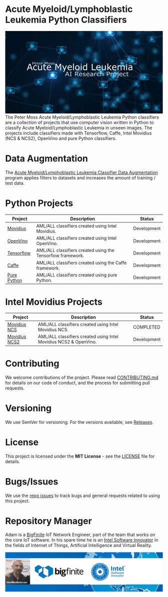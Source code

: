 # Acute Myeloid/Lymphoblastic Leukemia Python Classifiers
![Peter Moss Acute Myeloid/Lymphoblastic Leukemia Detection System](../Media/Images/banner.png)
The Peter Moss Acute Myeloid/Lymphoblastic Leukemia Python classifiers are a collection of projects that use computer vision written in Python to classify Acute Myeloid/Lymphoblastic Leukemia in unseen images. The projects include classifiers made with Tensorflow, Caffe, Intel Movidius (NCS & NCS2), OpenVino and pure Python classifiers. 

# Data Augmentation
The [Acute Myeloid/Lymphoblastic Leukemia Classifier Data Augmentation](https://github.com/AMLResearchProject/AML-ALL-Classifiers/tree/master/Augmentation "Acute Myeloid/Lymphoblastic Leukemia Classifier Data Augmentation") program applies filters to datasets and increases the amount of training / test data.

# Python Projects

| Project  | Description | Status |
| ------------- | ------------- |  ------------- | 
| [Movidius](https://github.com/AMLResearchProject/AML-ALL-Classifiers/tree/master/Python/_Movidius/ "Movidius") | AML/ALL classifiers created using Intel Movidius. | Development | 
| [OpenVino](https://github.com/AMLResearchProject/AML-ALL-Classifiers/tree/master/Python/_OpenVino/ "OpenVino") | AML/ALL classifiers created using Intel OpenVino. | Development | 
| [Tensorflow](https://github.com/AMLResearchProject/AML-ALL-Classifiers/tree/master/Python/_Tensorflow/ "Tensorflow") | AML/ALL classifiers created using the Tensorflow framework. | Development | 
| [Caffe](https://github.com/AMLResearchProject/AML-ALL-Classifiers/tree/master/Python/_Caffe/ "Caffe") | AML/ALL classifiers created using the Caffe framework. | Development | 
| [Pure Python](https://github.com/AMLResearchProject/AML-ALL-Classifiers/tree/master/Python/_Pure/ "Pure Python") | AML/ALL classifiers created using pure Python. | Development |

# Intel Movidius Projects

| Project  | Description | Status |
| ------------- | ------------- |  ------------- | 
| [Movidius NCS](https://github.com/AMLResearchProject/AML-ALL-Classifiers/tree/master/Python/_Movidius/NCS/ "Movidius NCS") | AML/ALL classifiers created using Intel Movidius NCS. | COMPLETED |
| [Movidius NCS2](https://github.com/AMLResearchProject/AML-ALL-Classifiers/tree/master/Python/_Movidius/NCS2/ "Movidius NCS2") | AML/ALL classifiers created using Intel Movidius NCS2 & OpenVino. | Development |

# Contributing
We welcome contributions of the project. Please read [CONTRIBUTING.md](https://github.com/AMLResearchProject/AML-ALL-Classifiers/blob/master/CONTRIBUTING.md "CONTRIBUTING.md") for details on our code of conduct, and the process for submitting pull requests.

# Versioning
We use SemVer for versioning. For the versions available, see [Releases](https://github.com/AMLResearchProject/AML-ALL-Classifiers/releases "Releases").

# License
This project is licensed under the **MIT License** - see the [LICENSE](https://github.com/AMLResearchProject/AML-ALL-Classifiers/blob/master/LICENSE "LICENSE") file for details.

# Bugs/Issues
We use the [repo issues](https://github.com/AMLResearchProject/AML-ALL-Classifiers/issues "repo issues") to track bugs and general requests related to using this project.  

# Repository Manager
Adam is a [BigFinite](https://www.bigfinite.com "BigFinite") IoT Network Engineer, part of the team that works on the core IoT software. In his spare time he is an [Intel Software Innovator](https://software.intel.com/en-us/intel-software-innovators/overview "Intel Software Innovator") in the fields of Internet of Things, Artificial Intelligence and Virtual Reality.

[![Adam Milton-Barker: BigFinte IoT Network Engineer & Intel® Software Innovator](../Media/Images/Adam-Milton-Barker.jpg)](https://github.com/AdamMiltonBarker)